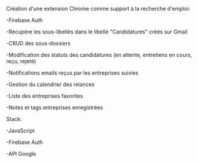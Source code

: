 Création d'une extension Chrome comme support à la recherche d'emploi:

-Firebase Auth

-Récupère les sous-libellés dans le libellé "Candidatures" créés sur Gmail

-CRUD des sous-dossiers

-Modification des statuts des candidatures (en attente, entretiens en cours, reçu, rejeté)

-Notifications emails reçus par les entreprises suivies

-Gestion du calendrier des relances

-Liste des entreprises favorites

-Notes et tags entreprises enregistrées


Stack:

-JavaScript

-Firebase Auth

-API Google

